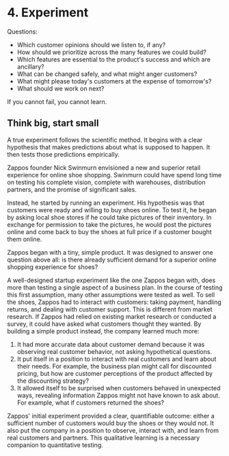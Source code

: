 # 4. Experiment
Questions: 
- Which customer opinions should we listen to, if any? 
- How should we prioritize across the many features we could build? 
- Which features are essential to the product's success and which are ancillary? 
- What can be changed safely, and what might anger customers? 
- What might please today's customers at the expense of tomorrow's? 
- What should we work on next?

If you cannot fail, you cannot learn.

## Think big, start small
A true experiment follows the scientific method. It begins with a clear hypothesis that makes predictions about what is supposed to happen. It then tests those predictions empirically.

Zappos founder Nick Swinmurn envisioned a new and superior retail experience for online shoe shopping. Swinmurn could have spend long time on testing his complete vision, complete with warehouses, distribution partners, and the promise of significant sales. 

Instead, he started by running an experiment. His hypothesis was that customers were ready and willing to buy shoes online. To test it, he began by asking local shoe stores if he could take pictures of their inventory. In exchange for permission to take the pictures, he would post the pictures online and come back to buy the shoes at full price if a customer bought them online. 

Zappos began with a tiny, simple product. It was designed to answer one question above all: is there already sufficient demand for a superior online shopping experience for shoes?

A well-designed startup experiment like the one Zappos began with, does more than testing a single aspect of a business plan. In the course of testing this first assumption, many other assumptions were tested as well. To sell the shoes, Zappos had to interact with customers: taking payment, handling returns, and dealing with customer support. This is different from market research. If Zappos had relied on existing market research or conducted a survey, it could have asked what customers thought they wanted. By building a simple product instead, the company learned much more:
1. It had more accurate data about customer demand because it was observing real customer behavior, not asking hypothetical questions.
2. It put itself in a position to interact with real customers and learn about their needs. For example, the business plan might call for discounted pricing, but how are customer perceptions of the product affected by the discounting strategy?
3. It allowed itself to be surprised when customers behaved in unexpected ways, revealing information Zappos might not have known to ask about. For example, what if customers returned the shoes?

Zappos' initial experiment provided a clear, quantifiable outcome: either a sufficient number of customers would buy the shoes or they would not. It also put the company in a position to observe, interact with, and learn from real customers and partners. This qualitative learning is a necessary companion to quantitative testing. 




























